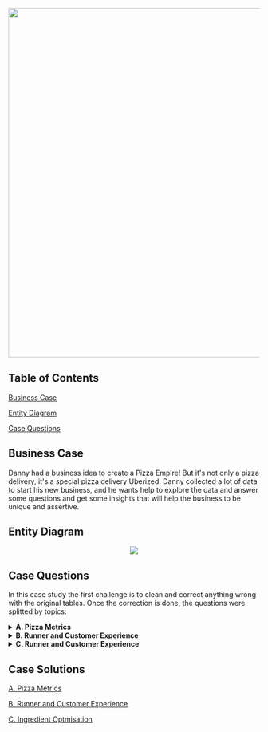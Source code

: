 <p align="center">
  <img src="https://user-images.githubusercontent.com/11970888/131030154-33168a11-9ff3-4437-8ca4-6766f7b8d8d5.png" width="700" position="center"/>
</p>

## Table of Contents
[Business Case](#businesscase)

[Entity Diagram](#diagram)

[Case Questions](#questions)



<a name="businesscase"/>

## Business Case

Danny had a business idea to create a Pizza Empire! But it's not only a pizza delivery, it's a special pizza delivery Uberized. Danny collected a lot of data to start his new business, and he wants help to explore the data and answer some questions and get some insights that will help the business to be unique and assertive.


<a name="diagram"/>

## Entity Diagram

<p align="center">
  <img src="https://user-images.githubusercontent.com/11970888/131030292-c7ff152e-5ac0-4ca1-957d-03c7e0bfa6f3.png" position="center"/>
</p>

<a name="questions"/>

## Case Questions

In this case study the first challenge is to clean and correct anything wrong with the original tables.
Once the correction is done, the questions were splitted by topics:

<details close>
  <summary> <b> A. Pizza Metrics </b> </summary>
  <br>
  <ol>
    <li>How many pizzas were ordered?</li>
    <li>How many unique customer orders were made?</li>
    <li>How many successful orders were delivered by each runner?</li>
    <li>How many of each type of pizza was delivered?</li>
    <li>How many Vegetarian and Meatlovers were ordered by each customer?</li>
    <li>What was the maximum number of pizzas delivered in a single order?</li>
    <li>For each customer, how many delivered pizzas had at least 1 change and how many had no changes?</li>
    <li>How many pizzas were delivered that had both exclusions and extras?</li>
    <li>What was the total volume of pizzas ordered for each hour of the day?</li>
    <li>What was the volume of orders for each day of the week?</li>
  </ol>
</details>

<details close>
  <summary> <b> B. Runner and Customer Experience </b> </summary>
  <br>
  <ol>
    <li>How many runners signed up for each 1 week period? (i.e. week starts 2021-01-01)</li>
    <li>What was the average time in minutes it took for each runner to arrive at the Pizza Runner HQ to pickup the order?</li>
    <li>Is there any relationship between the number of pizzas and how long the order takes to prepare?</li>
    <li>What was the average distance travelled for each customer?</li>
    <li>What was the difference between the longest and shortest delivery times for all orders?</li>
    <li>What was the average speed for each runner for each delivery and do you notice any trend for these values?</li>
    <li>What is the successful delivery percentage for each runner?</li>
  </ol>
</details>

<details close>
  <summary> <b> C. Runner and Customer Experience </b> </summary>
  <br>
  <ol>
    <li>What are the standard ingredients for each pizza?</li>
    <li>What was the most commonly added extra?</li>
    <li>What was the most common exclusion?</li>
    <li>Generate an order item for each record in the customers_orders table in the format of one of the following:</li>
    <ul>
      <li>Meat Lovers</li>
      <li>Meat Lovers - Exclude Beef</li>
      <li>Meat Lovers - Extra Bacon</li>
      <li>Meat Lovers - Exclude Cheese, Bacon - Extra Mushroom, Peppers</li>
    </ul>
    <li>Generate an alphabetically ordered comma separated ingredient list for each pizza order from the customer_orders table and add a 2x in front of any relevant ingredients</li>
    <ul>
      <li>For example: "Meat Lovers: 2xBacon, Beef, ... , Salami"</li>
    </ul>
    <li>What is the total quantity of each ingredient used in all delivered pizzas sorted by most frequent first?</li>
  </ol>
</details>



## Case Solutions


[A. Pizza Metrics](https://github.com/vinothnk/SQL-Case-Studies/tree/main/Pizza%20Runner/1.%20Pizza%20Metrics)

[B. Runner and Customer Experience](https://github.com/vinothnk/SQL-Case-Studies/tree/main/Pizza%20Runner/2.%20Runner%20and%20Customer%20Experience)

[C. Ingredient Optmisation](https://github.com/vinothnk/SQL-Case-Studies/tree/main/Pizza%20Runner/3.%20Ingredient%20Optimisation)


